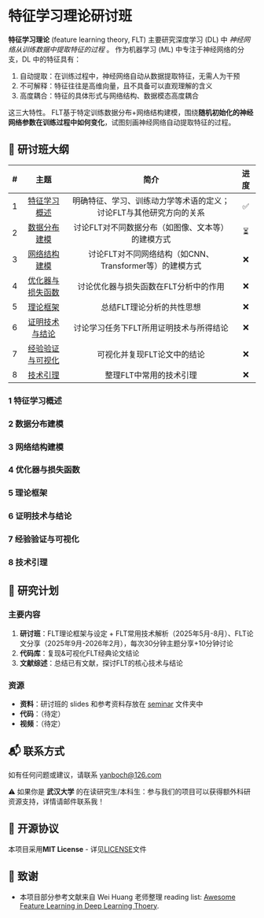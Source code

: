 # 特征学习理论研讨班

**特征学习理论** (feature learning theory, FLT) 主要研究深度学习 (DL) 中 _神经网络从训练数据中提取特征的过程_ 。
作为机器学习 (ML) 中专注于神经网络的分支，DL 中的特征具有：
1. 自动提取：在训练过程中，神经网络自动从数据提取特征，无需人为干预
2. 不可解释：特征往往是高维向量，且不具备可以直观理解的含义
3. 高度耦合：特征的具体形式与网络结构、数据模态高度耦合

这三大特性。
FLT基于特定训练数据分布+网络结构建模，围绕**随机初始化的神经网络参数在训练过程中如何变化**，试图刻画神经网络自动提取特征的过程。

## 📌 研讨班大纲

| # | 主题 | 简介 | 进度 |
| :---------------: | :---------------: | :------------------------------------------------------------------------: | :-------------------------------------------: |
| 1 | [特征学习概述](#1-特征学习概述) | 明确特征、学习、训练动力学等术语的定义；讨论FLT与其他研究方向的关系 | ✅ |
| 2 | [数据分布建模](#2-数据分布建模) | 讨论FLT对不同数据分布（如图像、文本等）的建模方式 | ⏳️ |
| 3 | [网络结构建模](#3-网络结构建模) | 讨论FLT对不同网络结构（如CNN、Transformer等）的建模方式 | ❌ |
| 4 | [优化器与损失函数](#4-优化器与损失函数) | 讨论优化器与损失函数在FLT分析中的作用 | ❌ |
| 5 | [理论框架](#5-理论框架) | 总结FLT理论分析的共性思想 | ❌ |
| 6 | [证明技术与结论](#6-证明技术与结论) | 讨论学习任务下FLT所用证明技术与所得结论 | ❌ |
| 7 | [经验验证与可视化](#7-经验验证与可视化) | 可视化并复现FLT论文中的结论 | ❌ |
| 8 | [技术引理](#8-技术引理) | 整理FLT中常用的技术引理 | ❌ |

### 1 特征学习概述

### 2 数据分布建模

### 3 网络结构建模

### 4 优化器与损失函数

### 5 理论框架

### 6 证明技术与结论

### 7 经验验证与可视化

### 8 技术引理


## 📅 研究计划

### 主要内容

1. **研讨班**：FLT理论框架与设定 + FLT常用技术解析（2025年5月-8月）、FLT论文分享（2025年9月-2026年2月），每次30分钟主题分享+10分钟讨论
2. **代码库**：复现&可视化FLT经典论文结论
3. **文献综述**：总结已有文献，探讨FLT的核心技术与结论


### 资源

- **资料**：研讨班的 slides 和参考资料存放在 [seminar](./seminar) 文件夹中
- **代码**：（待定）
- **视频**：（待定）

## 📬 联系方式

如有任何问题或建议，请联系 [yanboch@126.com](mailto:yanboch@126.com)

⚠️ 如果你是 **武汉大学** 的在读研究生/本科生：参与我们的项目可以获得额外科研资源支持，详情请邮件联系我！

## 📜 开源协议

本项目采用**MIT License** - 详见[LICENSE](LICENSE)文件

## 🙇‍ 致谢

- 本项目部分参考文献来自 Wei Huang 老师整理 reading list: [Awesome Feature Learning in Deep Learning Thoery](https://github.com/WeiHuang05/Awesome-Feature-Learning-in-Deep-Learning-Thoery).
